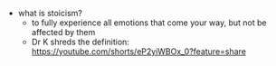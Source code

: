   * what is stoicism?
    * to fully experience all emotions that come your way, but not be affected by them
    * Dr K shreds the definition: https://youtube.com/shorts/eP2yiWBOx_0?feature=share
